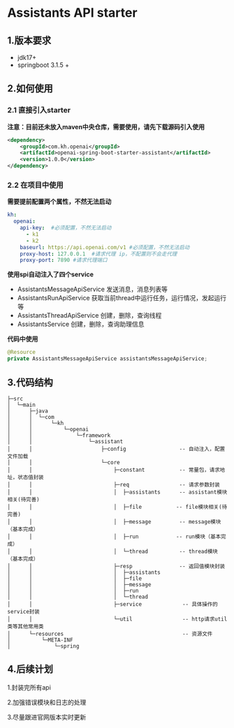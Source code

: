 # Assistants API starter

## 1.版本要求

- jdk17+
- springboot 3.1.5 +



## 2.如何使用

### 2.1 直接引入starter

**注意：目前还未放入maven中央仓库，需要使用，请先下载源码引入使用**

```xml
<dependency>
    <groupId>com.kh.openai</groupId>
    <artifactId>openai-spring-boot-starter-assistant</artifactId>
    <version>1.0.0</version>
</dependency>
```

### 2.2 在项目中使用

**需要提前配置两个属性，不然无法启动**

```yaml
kh:
  openai:
    api-key:  #必须配置，不然无法启动
      - k1
      - k2
    baseurl: https://api.openai.com/v1 #必须配置，不然无法启动
    proxy-host: 127.0.0.1  #请求代理 ip，不配置则不会走代理
    proxy-port: 7890 #请求代理端口
```

**使用spi自动注入了四个service**

- AssistantsMessageApiService      发送消息，消息列表等
- AssistantsRunApiService          获取当前thread中运行任务，运行情况，发起运行等
- AssistantsThreadApiService       创建，删除，查询线程
- AssistantsService                创建，删除，查询助理信息

**代码中使用**

```java
@Resource
private AssistantsMessageApiService assistantsMessageApiService;
```

## 3.代码结构

```
├─src
│  └─main
│      ├─java
│      │  └─com
│      │      └─kh
│      │          └─openai
│      │              └─framework
│      │                  └─assistant
│      │                      ├─config                 -- 自动注入，配置文件加载
│      │                      └─core
│      │                          ├─constant           -- 常量包，请求地址，状态值封装
│      │                          ├─req                -- 请求参数封装
│      │                          │  ├─assistants      -- assistant模块相关(待完善)
│      │                          │  ├─file			  -- file模块相关(待完善)
│      │                          │  ├─message         -- message模块（基本完成）
│      │                          │  ├─run			  -- run模块（基本完成）
│      │                          │  └─thread          -- thread模块（基本完成）
│      │                          ├─resp               -- 返回值模块封装
│      │                          │  ├─assistants
│      │                          │  ├─file
│      │                          │  ├─message
│      │                          │  ├─run
│      │                          │  └─thread
│      │                          ├─service             -- 具体操作的service封装
│      │                          └─util                -- http请求util类等其他常用类
│      └─resources                                      -- 资源文件
│          └─META-INF
│              └─spring

```

## 4.后续计划

1.封装完所有api

2.加强错误模块和日志的处理

3.尽量跟进官网版本实时更新

## 